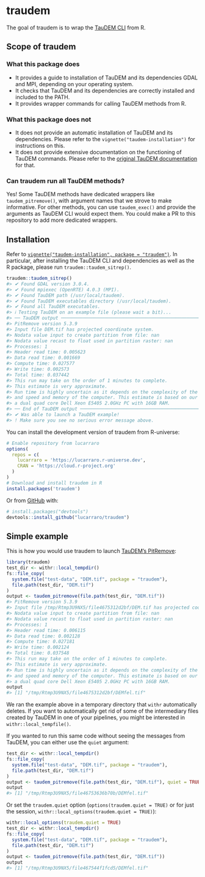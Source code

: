 
<!-- README.md is generated from README.Rmd. Please edit that file -->

# traudem

<!-- badges: start -->
<!-- badges: end -->

The goal of traudem is to wrap the [TauDEM
CLI](https://hydrology.usu.edu/taudem/taudem5/index.html) from R.

## Scope of traudem

### What this package does

-   It provides a guide to installation of TauDEM and its dependencies
    GDAL and MPI, depending on your operating system.
-   It checks that TauDEM and its dependencies are correctly installed
    and included to the PATH.
-   It provides wrapper commands for calling TauDEM methods from R.

### What this package does not

-   It does not provide an automatic installation of TauDEM and its
    dependencies. Please refer to the `vignette("taudem-installation")`
    for instructions on this.
-   It does not provide extensive documentation on the functioning of
    TauDEM commands. Please refer to the [original TauDEM
    documentation](https://hydrology.usu.edu/taudem/taudem5/index.html)
    for that.

### Can traudem run all TauDEM methods?

Yes! Some TauDEM methods have dedicated wrappers like
`taudem_pitremove()`, with argument names that we strove to make
informative. For other methods, you can use `taudem_exec()` and provide
the arguments as TauDEM CLI would expect them. You could make a PR to
this repository to add more dedicated wrappers.

## Installation

Refer to
[`vignette("taudem-installation", package = "traudem")`](https://lucarraro.github.io/traudem/articles/taudem-installation.html).
In particular, after installing the TauDEM CLI and dependencies as well
as the R package, please run `traudem::taudem_sitrep()`.

``` r
traudem::taudem_sitrep()
#> ✔ Found GDAL version 3.0.4.
#> ✔ Found mpiexec (OpenRTE) 4.0.3 (MPI).
#> ✔ Found TauDEM path (/usr/local/taudem).
#> ✔ Found TauDEM executables directory (/usr/local/taudem).
#> ✔ Found all TauDEM executables.
#> ℹ Testing TauDEM on an example file (please wait a bit)...
#> ── TauDEM output ───────────────────────────────────────────────────────────────
#> PitRemove version 5.3.9
#> Input file DEM.tif has projected coordinate system.
#> Nodata value input to create partition from file: nan
#> Nodata value recast to float used in partition raster: nan
#> Processes: 1
#> Header read time: 0.005623
#> Data read time: 0.001669
#> Compute time: 0.027577
#> Write time: 0.002573
#> Total time: 0.037442
#> This run may take on the order of 1 minutes to complete.
#> This estimate is very approximate. 
#> Run time is highly uncertain as it depends on the complexity of the input data 
#> and speed and memory of the computer. This estimate is based on our testing on 
#> a dual quad core Dell Xeon E5405 2.0GHz PC with 16GB RAM.
#> ── End of TauDEM output ────────────────────────────────────────────────────────
#> ✔ Was able to launch a TauDEM example!
#> ! Make sure you see no serious error message above.
```

You can install the development version of traudem from R-universe:

``` r
# Enable repository from lucarraro
options(
  repos = c(
    lucarraro = 'https://lucarraro.r-universe.dev',
    CRAN = 'https://cloud.r-project.org'
  )
)
# Download and install traudem in R
install.packages('traudem')
```

Or from [GitHub](https://github.com/) with:

``` r
# install.packages("devtools")
devtools::install_github("lucarraro/traudem")
```

## Simple example

This is how you would use traudem to launch [TauDEM’s
PitRemove](https://hydrology.usu.edu/taudem/taudem5/help53/PitRemove.html):

``` r
library(traudem)
test_dir <- withr::local_tempdir()
fs::file_copy(
  system.file("test-data", "DEM.tif", package = "traudem"),
  file.path(test_dir, "DEM.tif")
)
output <- taudem_pitremove(file.path(test_dir, "DEM.tif"))
#> PitRemove version 5.3.9
#> Input file /tmp/Rtmp3U9NX5/file4675312d2bf/DEM.tif has projected coordinate system.
#> Nodata value input to create partition from file: nan
#> Nodata value recast to float used in partition raster: nan
#> Processes: 1
#> Header read time: 0.006115
#> Data read time: 0.002128
#> Compute time: 0.027181
#> Write time: 0.002124
#> Total time: 0.037548
#> This run may take on the order of 1 minutes to complete.
#> This estimate is very approximate. 
#> Run time is highly uncertain as it depends on the complexity of the input data 
#> and speed and memory of the computer. This estimate is based on our testing on 
#> a dual quad core Dell Xeon E5405 2.0GHz PC with 16GB RAM.
output
#> [1] "/tmp/Rtmp3U9NX5/file4675312d2bf/DEMfel.tif"
```

We ran the example above in a temporary directory that `withr`
automatically deletes. If you want to automatically get rid of some of
the intermediary files created by TauDEM in one of your pipelines, you
might be interested in `withr::local_tempfile()`.

If you wanted to run this same code without seeing the messages from
TauDEM, you can either use the `quiet` argument:

``` r
test_dir <- withr::local_tempdir()
fs::file_copy(
  system.file("test-data", "DEM.tif", package = "traudem"),
  file.path(test_dir, "DEM.tif")
)
output <- taudem_pitremove(file.path(test_dir, "DEM.tif"), quiet = TRUE)
output
#> [1] "/tmp/Rtmp3U9NX5/file46753636b70b/DEMfel.tif"
```

Or set the `traudem.quiet` option (`options(traudem.quiet = TRUE)` or
for just the session, `withr::local_options(traudem.quiet = TRUE)`):

``` r
withr::local_options(traudem.quiet = TRUE)
test_dir <- withr::local_tempdir()
fs::file_copy(
  system.file("test-data", "DEM.tif", package = "traudem"),
  file.path(test_dir, "DEM.tif")
)
output <- taudem_pitremove(file.path(test_dir, "DEM.tif"))
output
#> [1] "/tmp/Rtmp3U9NX5/file467544f1fcd5/DEMfel.tif"
```
